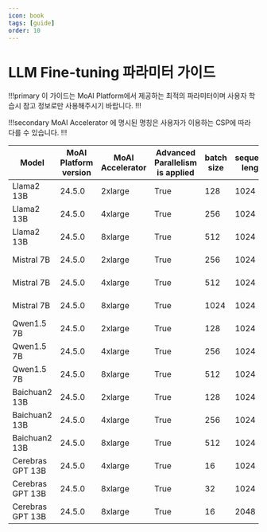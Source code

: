 ```yaml
---
icon: book
tags: [guide]
order: 10
---
```


# LLM Fine-tuning 파라미터 가이드

!!!primary 
이 가이드는 MoAI Platform에서 제공하는 최적의 파라미터이며 사용자 학습시 참고 정보로만 사용해주시기 바랍니다.
!!!

!!!secondary 
MoAI Accelerator 에 명시된 명칭은 사용자가 이용하는 CSP에 따라 다를 수 있습니다.
!!!

| Model | MoAI Platform version | MoAI Accelerator | Advanced Parallelism is applied | batch size | sequence length | vram Usage | Training Time | throughput |
| --- | --- | --- | --- | --- | --- | --- | --- | --- |
| Llama2 13B | 24.5.0 | 2xlarge | True | 128 | 1024 | 699,751 MiB | 560m | 78,274 TPS |
| Llama2 13B | 24.5.0 | 4xlarge | True | 256 | 1024 | 1,121,814 MiB | 233m | 150,406 TPS |
| Llama2 13B | 24.5.0 | 8xlarge | True | 512 | 1024 | 1,853,432 MiB | 144m | 315,004 TPS |
| Mistral 7B | 24.5.0 | 2xlarge | True | 256 | 1024 | 762652 MiB | 19m | 197,489 TPS |
| Mistral 7B | 24.5.0 | 4xlarge | True | 512 | 1024 | 1,147,841 MiB | 15m | 392,573 TPS |
| Mistral 7B | 24.5.0 | 8xlarge | True | 1024 | 1024 | 1,112,135 MiB | 16m | 798,760 TPS |
| Qwen1.5 7B | 24.5.0 | 2xlarge | True | 128 | 1024 | 758,555 MiB | 30m | 95302 TPS |
| Qwen1.5 7B | 24.5.0 | 4xlarge | True | 256 | 1024 | 1,403,640 MiB | 16m | 190,433 TPS |
| Qwen1.5 7B | 24.5.0 | 8xlarge | True | 512 | 1024 | 1,899,079 MiB | 16m | 381,714 TPS |
| Baichuan2 13B | 24.5.0 | 2xlarge | True | 128 | 1024 | 866,656 MiB | 30m | 99,873 TPS |
| Baichuan2 13B | 24.5.0 | 4xlarge | True | 256 | 1024 | 1,541,212 MiB | 28m | 191,605 TPS |
| Baichuan2 13B | 24.5.0 | 8xlarge | True | 512 | 1024 | 2,845,656 MiB | 17m | 384,165 TPS |
| Cerebras GPT 13B | 24.5.0 | 4xlarge | True | 16 | 1024 | 1,764,955 MiB | 81m | 6,841 TPS |
| Cerebras GPT 13B | 24.5.0 | 8xlarge | True | 32 | 1024 | 3,460,240 MiB | 62m | 13,286 TPS |
| Cerebras GPT 13B | 24.5.0 | 8xlarge | True | 16 | 2048 | 1,951,344 MiB | 100m | 18,001 TPS |
